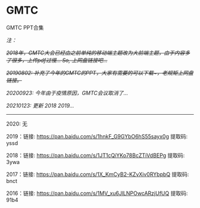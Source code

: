 # GMTC
GMTC PPT合集

*注：*

~~*2018年，GMTC大会已经由之前单纯的移动端主题改为大前端主题，由于内容多了很多，上传pdf过慢... So, 上网盘链接吧...*~~

~~*20190802: 补充了今年的GMTC的PPT，大家有需要的可以下载~，老规矩上网盘链接。*~~

*20200923: 今年由于疫情原因，GMTC会议取消了...*

*20210123: 更新 2018 2019...*


---


2020: 无

2019：链接: https://pan.baidu.com/s/1hnkF_G9GYbO6hS55sayx0g 提取码: yssd 

2018：链接: https://pan.baidu.com/s/1JT1cQiYKo78BcZTiVdBEPg 提取码: 3ywa 

2017：链接: https://pan.baidu.com/s/1X_KmCyB2-KZvXiv0RYbpbQ 提取码: bnct

2016：链接: https://pan.baidu.com/s/1MV_xu6JlLNPOwcARzjUfUQ 提取码: 91b4 
